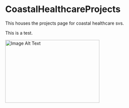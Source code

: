 # CoastalHealthcareProjects

This houses the projects page for coastal healthcare svs.

This is a test.

<img src="https://i.imgur.com/235EV9O.jpg" alt="Image Alt Text" width="300" height="200" />


